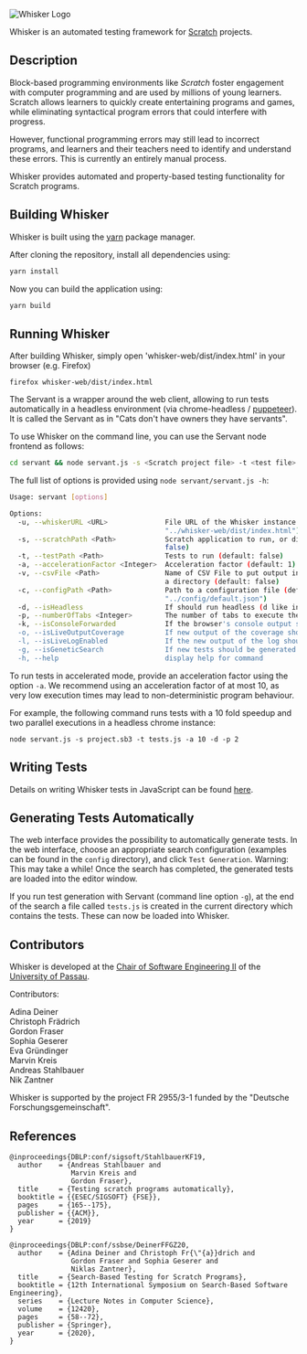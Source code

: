 ![Whisker Logo](https://raw.githubusercontent.com/se2p/whisker-main/master/logos/whisker-text-logo.jpg)

Whisker is an automated testing framework for [Scratch](https://scratch.mit.edu/) projects.



## Description

Block-based programming environments like *Scratch* foster engagement
with computer programming and are used by millions of young learners.
Scratch allows learners to quickly create entertaining programs and
games, while eliminating syntactical program errors that could
interfere with progress.

However, functional programming errors may still lead to incorrect
programs, and learners and their teachers need to identify and
understand these errors. This is currently an entirely manual process.

Whisker provides automated and property-based testing functionality for Scratch programs.


## Building Whisker

Whisker is built using the [yarn](https://yarnpkg.com/) package manager.

After cloning the repository, install all dependencies using:

```bash
yarn install
```

Now you can build the application using:
```bash
yarn build
```

## Running Whisker

After building Whisker, simply open 'whisker-web/dist/index.html' in your browser (e.g. Firefox)

```
firefox whisker-web/dist/index.html
```

The Servant is a wrapper around the web client, allowing to run tests automatically in a headless environment (via chrome-headless / [puppeteer](https://github.com/puppeteer/puppeteer)). It is called the Servant as in "Cats don't have owners they have servants".

To use Whisker on the command line, you can use the Servant node frontend as follows:

```bash
cd servant && node servant.js -s <Scratch project file> -t <test file>
```

The full list of options is provided using `node servant/servant.js -h`:

```bash
Usage: servant [options]

Options:
  -u, --whiskerURL <URL>              File URL of the Whisker instance to run the tests (default:
                                      "../whisker-web/dist/index.html")
  -s, --scratchPath <Path>            Scratch application to run, or directory containing results (default:
                                      false)
  -t, --testPath <Path>               Tests to run (default: false)
  -a, --accelerationFactor <Integer>  Acceleration factor (default: 1)
  -v, --csvFile <Path>                Name of CSV File to put output into, requires scratchPath to point to
                                      a directory (default: false)
  -c, --configPath <Path>             Path to a configuration file (default:
                                      "../config/default.json")
  -d, --isHeadless                    If should run headless (d like in decapitated)
  -p, --numberOfTabs <Integer>        The number of tabs to execute the tests in (default: 1)
  -k, --isConsoleForwarded            If the browser's console output should be forwarded (default: false)
  -o, --isLiveOutputCoverage          If new output of the coverage should be printed regularly (default: false)
  -l, --isLiveLogEnabled              If the new output of the log should be printed regularly (default: false)
  -g, --isGeneticSearch               If new tests should be generated via genetic search (default: false)
  -h, --help                          display help for command
```

To run tests in accelerated mode, provide an acceleration factor using the option `-a`. We recommend using an acceleration factor of at most 10, as very low execution times may lead to non-deterministic program behaviour.

For example, the following command runs tests with a 10 fold speedup and two parallel executions in a headless chrome instance:

```
node servant.js -s project.sb3 -t tests.js -a 10 -d -p 2
```



## Writing Tests

Details on writing Whisker tests in JavaScript can be found
[here](HOWTO.md).

## Generating Tests Automatically

The web interface provides the possibility to automatically generate tests. In the web interface, choose an appropriate search configuration (examples can be found in the `config` directory), and click `Test Generation`. Warning: This may take a while! Once the search has completed, the generated tests are loaded into the editor window.

If you run test generation with Servant (command line option `-g`), at the end of the search a file called `tests.js`
is created in the current directory which contains the tests. These can now be loaded into Whisker.

## Contributors

Whisker is developed at the
[Chair of Software Engineering II](https://www.fim.uni-passau.de/lehrstuhl-fuer-software-engineering-ii/)
of  the [University of Passau](https://www.uni-passau.de).

Contributors:

Adina Deiner\
Christoph Frädrich\
Gordon Fraser\
Sophia Geserer\
Eva Gründinger\
Marvin Kreis\
Andreas Stahlbauer\
Nik Zantner


Whisker is supported by the project FR 2955/3-1 funded by the
"Deutsche Forschungsgemeinschaft".

## References

```
@inproceedings{DBLP:conf/sigsoft/StahlbauerKF19,
  author    = {Andreas Stahlbauer and
               Marvin Kreis and
               Gordon Fraser},
  title     = {Testing scratch programs automatically},
  booktitle = {{ESEC/SIGSOFT} {FSE}},
  pages     = {165--175},
  publisher = {{ACM}},
  year      = {2019}
}
```

```
@inproceedings{DBLP:conf/ssbse/DeinerFFGZ20,
  author    = {Adina Deiner and Christoph Fr{\"{a}}drich and
               Gordon Fraser and Sophia Geserer and
               Niklas Zantner},
  title     = {Search-Based Testing for Scratch Programs},
  booktitle = {12th International Symposium on Search-Based Software Engineering},
  series    = {Lecture Notes in Computer Science},
  volume    = {12420},
  pages     = {58--72},
  publisher = {Springer},
  year      = {2020},
}
```
